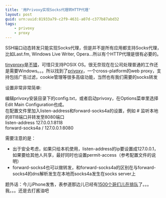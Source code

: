 ```yaml
---
title: '用Privoxy实现Socks代理转HTTP代理'
layout: post
guid: urn:uuid:81933a79-c2f9-4631-a07d-c377b87abd32
tags:
    - privoxy
    - proxy
---
```


SSH端口动态转发只能实现Socks代理，但是并不是所有应用都支持Socks代理，比如Last.fm, Windows Live Writer, Opera...所以有个HTTP代理是很有必要的。   

[tinyproxy](http://tinyproxy.banu.com/)是[不错](http://joyus.org/blog/2008/06/socks-proxy-workaround-for-opera.html)，可惜只支持POSIX OS。很无奈现在在公司处理普通的工作还是需要Windows。。。所以找到了[privoxy](http://www.privoxy.org)，一个cross-platform的web proxy，支持包括广告过滤，cookie管理等很多高级功能，当然也有我们需要的socks转发   

设置非常非常简单:    

编辑privoxy安装目录下的config.txt，或者启动privoxy，在Options菜单里选择Edit Main Configuration也成。     
在配置文件里加入listen-address和forward-socks4a的设置，例如
    # 监听本地的8118端口并转发至8080端口   
    listen-address 127.0.0.1:8118   
    forward-socks4a / 127.0.0.1:8080

需要注意的是： 

  * 出于安全考虑，如果只给本机使用，listen-address的ip要设置成127.0.0.1，如果要给其他人共享，最好同时也设置permit-access（参考配置文件的说明）
  * forward-socks4也可以做转发，和forward-socks4a的区别在与forward-socks4的dns解析发生在本地而socks4a发生在socks server上

题外话：今儿iPhone发售，表参道那边儿已经有[1500个哥们儿在排队](http://it.nikkei.co.jp/mobile/news/index.aspx?n=MMITfa000011072008)了。。。我。。。还是去打酱油吧 

